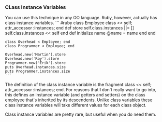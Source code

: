 ### CLass Instance Variables

You can use this technique in any OO language. Ruby, however, actually has class instance variables.
    ```
    #ruby
    class Employee
      class << self; attr_accessor :instances; end
      def store
        self.class.instances ||= []
        self.class.instances << self
      end
      def initialize name
        @name = name
      end
    end

    class Overhead < Employee; end
    class Programmer < Employee; end

    Overhead.new('Martin').store
    Overhead.new('Roy').store
    Programmer.new('Erik').store
    puts Overhead.instances.size
    puts Programmer.instances.size
    ```
The definition of the class instance variable is the fragment class << self; attr_accessor :instances; end. For reasons that I don't really want to go into, this defines an instance variable (and getters and setters) on the class employee that's inherited by its descendents. Unlike class variables these class instance variables will take different values for each class object.

Class instance variables are pretty rare, but useful when you do need them.
